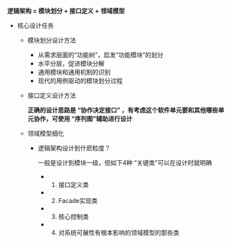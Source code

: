 **逻辑架构 = 模块划分 + 接口定义 + 领域模型**

* 核心设计任务
  * 模块划分设计方法
    * 从需求层面的“功能树”，启发“功能模块”的划分
    * 水平分层，促进模块分解
    * 通用模块和通用机制的识别
    * 现代的用例驱动的模块划分过程
    
  * 接口定义设计方法
  
    **正确的设计思路是 “协作决定接口” ，有考虑这个软件单元要和其他哪些单元协作，可使用 “序列图”辅助进行设计**
  
  * 领域模型细化
    * 逻辑架构设计到什麽粒度？
    
      一般是设计到模块一级，但如下4种 “关键类”可以在设计时就明确
      
      * 1. 接口定义类
      * 2. Facade实现类
      * 3. 核心控制类
      * 4. 对系统可展性有根本影响的领域模型的那些类
  
  
  
